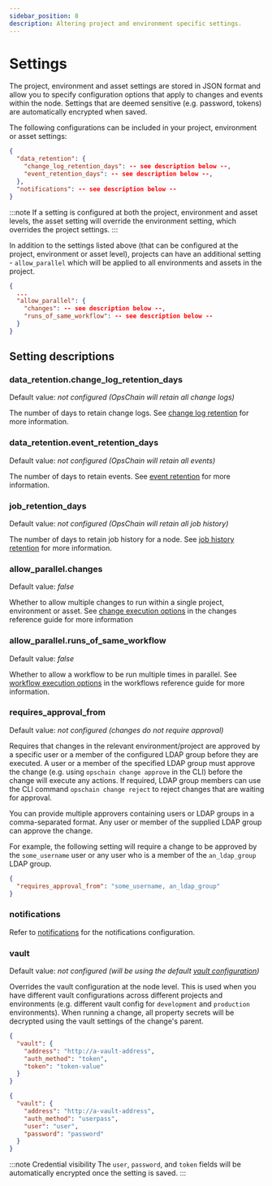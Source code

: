 ```yaml
---
sidebar_position: 8
description: Altering project and environment specific settings.
---
```


# Settings

The project, environment and asset settings are stored in JSON format and allow you to specify configuration options that apply to changes and events within the node. Settings that are deemed sensitive (e.g. password, tokens) are automatically encrypted when saved.

The following configurations can be included in your project, environment or asset settings:

```json
{
  "data_retention": {
    "change_log_retention_days": -- see description below --,
    "event_retention_days": -- see description below --,
  },
  "notifications": -- see description below --
}
```

:::note
If a setting is configured at both the project, environment and asset levels, the asset setting will override the environment setting, which overrides the project settings.
:::

In addition to the settings listed above (that can be configured at the project, environment or asset level), projects can have an additional setting - `allow_parallel` which will be applied to all environments and assets in the project.

```json
{
  ...
  "allow_parallel": {
    "changes": -- see description below --,
    "runs_of_same_workflow": -- see description below --
  }
}
```

## Setting descriptions

### data_retention.change_log_retention_days

Default value: _not configured (OpsChain will retain all change logs)_

The number of days to retain change logs. See [change log retention](/operations/maintenance/data-retention.md#change-log-retention) for more information.

### data_retention.event_retention_days

Default value: _not configured (OpsChain will retain all events)_

The number of days to retain events. See [event retention](/operations/maintenance/data-retention.md#event-retention) for more information.

### job_retention_days

Default value: _not configured (OpsChain will retain all job history)_

The number of days to retain job history for a node. See [job history retention](/operations/maintenance/data-retention.md#job-history-retention) for more information.

### allow_parallel.changes

Default value: _false_

Whether to allow multiple changes to run within a single project, environment or asset. See [change execution options](/reference/concepts/changes.md#change-execution-options) in the changes reference guide for more information

### allow_parallel.runs_of_same_workflow

Default value: _false_

Whether to allow a workflow to be run multiple times in parallel. See [workflow execution options](/reference/concepts/workflows.md#workflow-execution-options) in the workflows reference guide for more information.

### requires_approval_from

Default value: _not configured (changes do not require approval)_

Requires that changes in the relevant environment/project are approved by a specific user or a member of the configured LDAP group before they are executed. A user or a member of the specified LDAP group must approve the change (e.g. using `opschain change approve` in the CLI) before the change will execute any actions. If required, LDAP group members can use the CLI command `opschain change reject` to reject changes that are waiting for approval.

You can provide multiple approvers containing users or LDAP groups in a comma-separated format. Any user or member of the supplied LDAP group can approve the change.

For example, the following setting will require a change to be approved by the `some_username` user or any user who is a member of the `an_ldap_group` LDAP group.

```json
{
  "requires_approval_from": "some_username, an_ldap_group"
}
```

### notifications

Refer to [notifications](/operations/notifications.md) for the notifications configuration.

### vault

Default value: _not configured (will be using the default [vault configuration](/development-environment.md#optional-prerequisite---secret-vault-configuration))_

Overrides the vault configuration at the node level. This is used when you have different vault configurations across different projects and environments (e.g. different vault config for `development` and `production` environments).
When running a change, all property secrets will be decrypted using the vault settings of the change's parent.

```json
{
  "vault": {
    "address": "http://a-vault-address",
    "auth_method": "token",
    "token": "token-value"
  }
}
```

```json
{
  "vault": {
    "address": "http://a-vault-address",
    "auth_method": "userpass",
    "user": "user",
    "password": "password"
  }
}
```

:::note Credential visibility
  The `user`, `password`, and `token` fields will be automatically encrypted once the setting is saved.
:::
